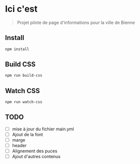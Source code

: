 # Ici c'est

> Projet pilote de page d'informations pour la ville de Bienne

## Install

```bash
npm install
```

## Build CSS

```bash
npm run build-css
```

## Watch CSS

```bash
npm run watch-css
```


## TODO
- [ ] mise à jour du fichier main.yml
- [ ] Ajout de la font
- [ ] marge
- [ ] header
- [ ] Alignement des puces
- [ ] Ajout d'autres contenus